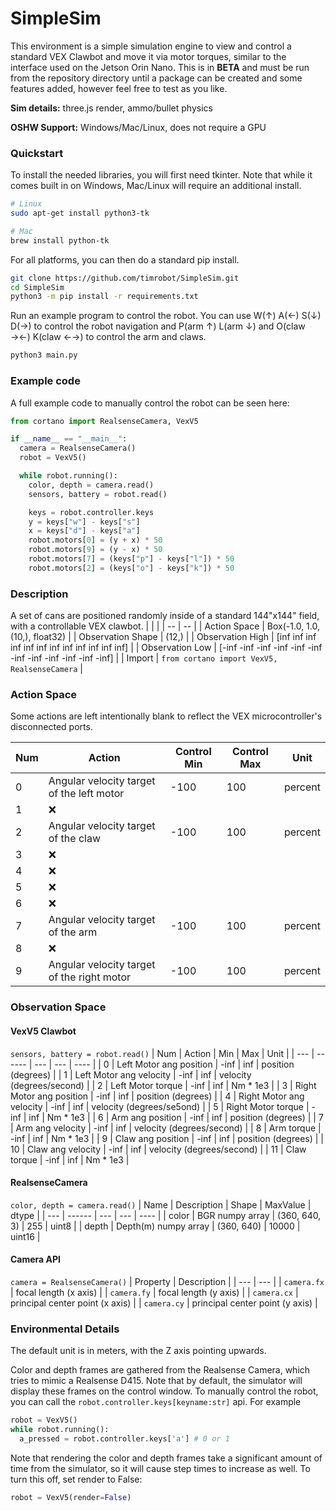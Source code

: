 # SimpleSim
This environment is a simple simulation engine to view and control a standard VEX Clawbot and move it via motor torques, similar to the interface used on the Jetson Orin Nano. This is in __BETA__ and must be run from the repository directory until a package can be created and some features added, however feel free to test as you like.

__Sim details:__ three.js render, ammo/bullet physics

__OSHW Support:__ Windows/Mac/Linux, does not require a GPU

### Quickstart
To install the needed libraries, you will first need tkinter. Note that while it comes built in on Windows, Mac/Linux will require an additional install.

```bash
# Linux
sudo apt-get install python3-tk
```

```bash
# Mac
brew install python-tk
```

For all platforms, you can then do a standard pip install.

```bash
git clone https://github.com/timrobot/SimpleSim.git
cd SimpleSim
python3 -m pip install -r requirements.txt
```

Run an example program to control the robot. You can use W(↑) A(←) S(↓) D(→) to control the robot navigation and P(arm ↑) L(arm ↓) and O(claw →←) K(claw ←→) to control the arm and claws.

```bash
python3 main.py
```

### Example code
A full example code to manually control the robot can be seen here:

```python
from cortano import RealsenseCamera, VexV5

if __name__ == "__main__":
  camera = RealsenseCamera()
  robot = VexV5()

  while robot.running():
    color, depth = camera.read()
    sensors, battery = robot.read()

    keys = robot.controller.keys
    y = keys["w"] - keys["s"]
    x = keys["d"] - keys["a"]
    robot.motors[0] = (y + x) * 50
    robot.motors[9] = (y - x) * 50
    robot.motors[7] = (keys["p"] - keys["l"]) * 50
    robot.motors[2] = (keys["o"] - keys["k"]) * 50
```

### Description

A set of cans are positioned randomly inside of a standard 144"x144" field, with a controllable VEX clawbot.
|  |  |
| -- | -- |
| Action Space | Box(-1.0, 1.0, (10,), float32) |
| Observation Shape | (12,) |
| Observation High | [inf inf inf inf inf inf inf inf inf inf inf inf] |
| Observation Low | [-inf -inf -inf -inf -inf -inf -inf -inf -inf -inf -inf -inf] |
| Import | `from cortano import VexV5, RealsenseCamera` |

### Action Space
Some actions are left intentionally blank to reflect the VEX microcontroller's disconnected ports.

| Num | Action | Control Min | Control Max | Unit |
| --- | ------ | ----------- | ----------- | ---- |
| 0 | Angular velocity target of the left motor | -100 | 100 | percent |
| 1 | ❌ |  |  |  |
| 2 | Angular velocity target of the claw | -100 | 100 | percent |
| 3 | ❌ |  |  |  |
| 4 | ❌ |  |  |  |
| 5 | ❌ |  |  |  |
| 6 | ❌ |  |  |  |
| 7 | Angular velocity target of the arm | -100 | 100 | percent |
| 8 | ❌ |  |  |  |
| 9 | Angular velocity target of the right motor | -100 | 100 | percent |

### Observation Space

#### VexV5 Clawbot
`sensors, battery = robot.read()`
| Num | Action | Min | Max | Unit |
| --- | ------ | --- | --- | ---- |
| 0  | Left Motor ang position | -inf | inf | position (degrees) |
| 1  | Left Motor ang velocity | -inf | inf | velocity (degrees/second) |
| 2  | Left Motor torque | -inf | inf | Nm * 1e3 |
| 3  | Right Motor ang position | -inf | inf | position (degrees) |
| 4  | Right Motor ang velocity | -inf | inf | velocity (degrees/se5ond) |
| 5  | Right Motor torque | -inf | inf | Nm * 1e3 |
| 6  | Arm ang position | -inf | inf | position (degrees) |
| 7  | Arm ang velocity | -inf | inf | velocity (degrees/second) |
| 8  | Arm torque | -inf | inf | Nm * 1e3 |
| 9  | Claw ang position | -inf | inf | position (degrees) |
| 10 | Claw ang velocity | -inf | inf | velocity (degrees/second) |
| 11 | Claw torque | -inf | inf | Nm * 1e3 |

#### RealsenseCamera
`color, depth = camera.read()`
| Name | Description | Shape | MaxValue | dtype |
| --- | ------ | --- | --- | ---- |
| color | BGR numpy array | (360, 640, 3) | 255 | uint8 |
| depth | Depth(m) numpy array | (360, 640) | 10000 | uint16 |

#### Camera API
`camera = RealsenseCamera()`
| Property | Description |
| --- | --- |
| `camera.fx` | focal length (x axis) |
| `camera.fy` | focal length (y axis) |
| `camera.cx` | principal center point (x axis) |
| `camera.cy` | principal center point (y axis) |

### Environmental Details
The default unit is in meters, with the Z axis pointing upwards.

Color and depth frames are gathered from the Realsense Camera, which tries to mimic a Realsense D415. Note that by default, the simulator will display these frames on the control window. To manually control the robot, you can call the `robot.controller.keys[keyname:str]` api. For example

```python
robot = VexV5()
while robot.running():
  a_pressed = robot.controller.keys['a'] # 0 or 1
```

Note that rendering the color and depth frames take a significant amount of time from the simulator, so it will cause step times to increase as well.
To turn this off, set render to False:

```python
robot = VexV5(render=False)
```